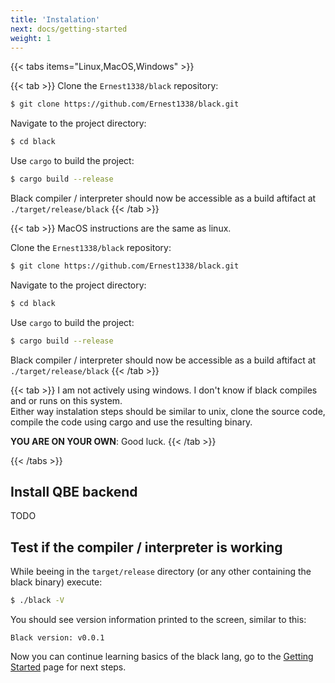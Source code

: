```yaml
---
title: 'Instalation'
next: docs/getting-started
weight: 1
---
```


{{< tabs items="Linux,MacOS,Windows" >}}

  {{< tab >}}
  Clone the `Ernest1338/black` repository:
  ```bash
  $ git clone https://github.com/Ernest1338/black.git
  ```
  Navigate to the project directory:
  ```bash
  $ cd black
  ```
  Use `cargo` to build the project:
  ```bash
  $ cargo build --release
  ```
  Black compiler / interpreter should now be accessible as a build aftifact at `./target/release/black`
  {{< /tab >}}


  {{< tab >}}
  MacOS instructions are the same as linux.

  Clone the `Ernest1338/black` repository:
  ```bash
  $ git clone https://github.com/Ernest1338/black.git
  ```
  Navigate to the project directory:
  ```bash
  $ cd black
  ```
  Use `cargo` to build the project:
  ```bash
  $ cargo build --release
  ```
  Black compiler / interpreter should now be accessible as a build aftifact at `./target/release/black`
  {{< /tab >}}


  {{< tab >}}
  I am not actively using windows. I don't know if black compiles and or runs on this system. \
  Either way instalation steps should be similar to unix, clone the source code, compile the code using cargo and use the resulting binary.

  **YOU ARE ON YOUR OWN**: Good luck.
  {{< /tab >}}

{{< /tabs >}}

## Install QBE backend

TODO

## Test if the compiler / interpreter is working

While beeing in the `target/release` directory (or any other containing the black binary) execute:
```bash
$ ./black -V
```

You should see version information printed to the screen, similar to this:
```
Black version: v0.0.1
```

Now you can continue learning basics of the black lang, go to the [Getting Started](/docs/getting-started) page for next steps.
